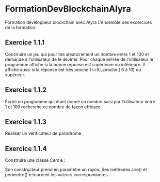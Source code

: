 # FormationDevBlockchainAlyra
Formation développeur blockchain avec Alyra 
L'ensemble des excercices de la formation 

<h2>Exercice 1.1.1</h2>
Construire un jeu qui pour tire aléatoirement un nombre entre 1 et 100 et demande à l'utilisateur de le deviner. Pour chaque entrée de l'utilisateur le programme affiche si la bonne réponse est supérieure ou inférieure. Il affiche aussi si la réponse est très proche (<=5), proche ( 6 à 10) ou supérieur.

<h2>Exercice 1.1.2 </h2>
Écrire un programme qui étant donné un nombre saisi par l'utilisateur entre 1 et 100 recherche ce nombre de façon efficace.

<h2>Exercice 1.1.3 </h2>
Réaliser un vérificateur de palindrome

<h2>Exercice 1.1.4</h2>
Construire une classe Cercle :

Son constructeur prend en paramètre un rayon.
Ses méthodes aire() et perimetre() retournent les valeurs correspondantes.
